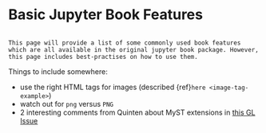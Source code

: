 # Basic Jupyter Book Features

```{warning} Under Construction!

This page will provide a list of some commonly used book features which are all available in the original jupyter book package. However, this page includes best-practises on how to use them.
```

Things to include somewhere:
- use the right HTML tags for images (described {ref}`here <image-tag-example>`)
- watch out for `png` versus `PNG`
- 2 interesting comments from Quinten about MyST extensions in [this GL Issue](https://gitlab.tudelft.nl/mude/archive-2022/-/issues/25#note_163123)
